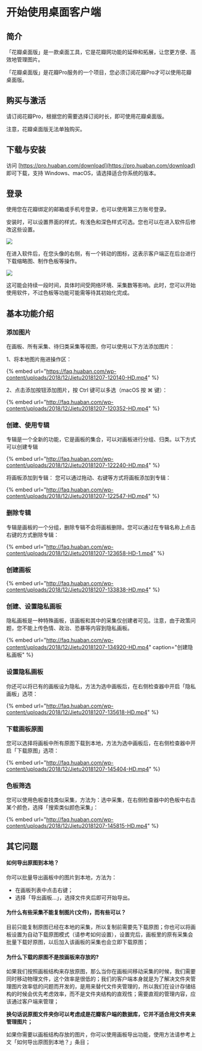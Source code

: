# 开始使用桌面客户端

## 简介 

「花瓣桌面版」是一款桌面工具，它是花瓣网功能的延伸和拓展，让您更方便、高效地管理图片。

「花瓣桌面版」是花瓣Pro服务的一个项目，您必须订阅花瓣Pro才可以使用花瓣桌面版。

## 购买与激活 

请订阅花瓣Pro，根据您的需要选择订阅时长，即可使用花瓣桌面版。

注意，花瓣桌面版无法单独购买。

## 下载与安装 

访问 [https://pro.huaban.com/download](https://pro.huaban.com/download) 即可下载，支持 Windows、macOS，请选择适合你系统的版本。

## 登录 

使用您在花瓣绑定的邮箱或手机号登录，也可以使用第三方账号登录。

安装时，可以设置界面的样式，有浅色和深色样式可选。您也可以在进入软件后修改这些设置。

![](http://faq.huaban.com/wp-content/uploads/2018/12/AE6AF67C-A0DF-493B-AD70-3B5F3D85E36A.png)

在进入软件后，在您头像的右侧，有一个转动的图标，这表示客户端正在后台进行下载缩略图、制作色板等操作。

![](http://faq.huaban.com/wp-content/uploads/2018/12/1C26E364-B0EC-4874-875D-C8834CD04884.png)

这可能会持续一段时间，具体时间受网络环境、采集数等影响。此时，您可以开始使用软件，不过色板等功能可能需等待其初始化完成。

## 基本功能介绍

### 添加图片 

在画板、所有采集、待归类采集等视图，你可以使用以下方法添加图片：

1、将本地图片拖进操作区：

{% embed url="https://faq.huaban.com/wp-content/uploads/2018/12/Jietu20181207-120140-HD.mp4" %}

2、点击添加按钮添加图片，按 Ctrl 键可以多选（macOS 按 ⌘ 键）：

{% embed url="http://faq.huaban.com/wp-content/uploads/2018/12/Jietu20181207-120352-HD.mp4" %}



### 创建、使用专辑 

专辑是一个全新的功能，它是画板的集合，可以对画板进行分组、归类。以下方式可以创建专辑

{% embed url="http://faq.huaban.com/wp-content/uploads/2018/12/Jietu20181207-122240-HD.mp4" %}



将画板添加到专辑： 您可以通过拖动、右键等方式将画板添加到专辑：

{% embed url="http://faq.huaban.com/wp-content/uploads/2018/12/Jietu20181207-122547-HD.mp4" %}



### 删除专辑 

专辑是画板的一个分组，删除专辑不会将画板删除。您可以通过在专辑名称上点击右键的方式删除专辑：

{% embed url="http://faq.huaban.com/wp-content/uploads/2018/12/Jietu20181207-123658-HD-1.mp4" %}



### 创建画板

{% embed url="http://faq.huaban.com/wp-content/uploads/2018/12/Jietu20181207-133838-HD.mp4" %}



### 创建、设置隐私画板

隐私画板是一种特殊画板，该画板和其中的采集仅创建者可见。注意，由于政策问题，您不能上传色情、政治、恐暴等内容到隐私画板。

{% embed url="http://faq.huaban.com/wp-content/uploads/2018/12/Jietu20181207-134920-HD.mp4" caption="创建隐私画板" %}



### 设置隐私画板

你还可以将已有的画板设为隐私，方法为选中画板后，在右侧检查器中开启「隐私画板」选项：

{% embed url="http://faq.huaban.com/wp-content/uploads/2018/12/Jietu20181207-135618-HD.mp4" %}



### 下载画板原图

您可以选择将画板中所有原图下载到本地，方法为选中画板后，在右侧检查器中开启「下载原图」选项：

{% embed url="http://faq.huaban.com/wp-content/uploads/2018/12/Jietu20181207-145404-HD.mp4" %}

### 色板筛选 

您可以使用色板查找类似采集，方法为：选中采集，在右侧检查器中的色板中右击某个颜色，选择「搜索类似颜色采集」：

{% embed url="http://faq.huaban.com/wp-content/uploads/2018/12/Jietu20181207-145815-HD.mp4" %}



## 其它问题

#### **如何导出原图到本地？** 

你可以批量导出画板中的图片到本地，方法为：

* 在画板列表中点击右键；
* 选择「导出画板…」，选择文件夹后即可开始导出。

#### **为什么有些采集不能复制图片\(文件\)，而有些可以？** 

目前只能复制原图已经在本地的采集，所以复制前需要先下载原图；你也可以将画板设置为自动下载原图模式（请参考如何设置），设置完后，画板里的原有采集会批量下载好原图，以后加入该画板的采集也会立即下载原图；

#### **为什么下载的原图不是按画板来存放的?** 

如果我们按照画板结构来存放原图，那么当你在画板间移动采集的时候，我们需要同时移动物理文件，这个效率是很低的；我们的客户端本身就是为了解决文件夹管理图片效率低的问题而开发的，是用来替代文件夹管理的，所以我们在设计存储结构的时候会优先考虑效率，而不是文件夹结构的直观性；需要直观的管理内容，应该通过客户端来管理；

**换句话说原图文件夹你可以考虑成是花瓣客户端的数据库，它并不适合用文件夹来管理图片；**

如果你需要以画板结构存放的图片，你可以使用画板导出功能，使用方法请参考上文「如何导出原图到本地？」条目；

